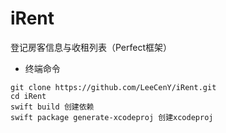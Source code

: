 # iRent
登记房客信息与收租列表（Perfect框架）


- 终端命令
```
git clone https://github.com/LeeCenY/iRent.git
cd iRent
swift build 创建依赖
swift package generate-xcodeproj 创建xcodeproj
```
